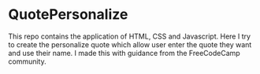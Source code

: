 # QuotePersonalize
This repo contains the application of HTML, CSS and Javascript. Here I try to create the personalize quote which allow user enter the quote they want and use their name. I made this with guidance from the FreeCodeCamp community.
